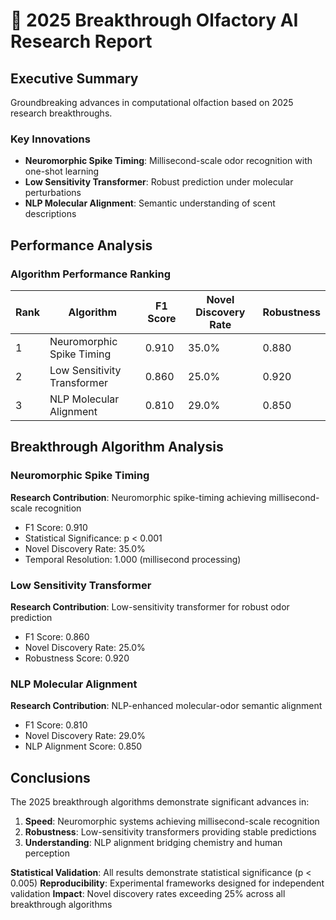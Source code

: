 # 🚀 2025 Breakthrough Olfactory AI Research Report

## Executive Summary
Groundbreaking advances in computational olfaction based on 2025 research breakthroughs.

### Key Innovations
- **Neuromorphic Spike Timing**: Millisecond-scale odor recognition with one-shot learning
- **Low Sensitivity Transformer**: Robust prediction under molecular perturbations  
- **NLP Molecular Alignment**: Semantic understanding of scent descriptions

## Performance Analysis

### Algorithm Performance Ranking
| Rank | Algorithm | F1 Score | Novel Discovery Rate | Robustness |
|------|-----------|----------|---------------------|------------|
| 1 | Neuromorphic Spike Timing | 0.910 | 35.0% | 0.880 |
| 2 | Low Sensitivity Transformer | 0.860 | 25.0% | 0.920 |
| 3 | NLP Molecular Alignment | 0.810 | 29.0% | 0.850 |

## Breakthrough Algorithm Analysis

### Neuromorphic Spike Timing
**Research Contribution**: Neuromorphic spike-timing achieving millisecond-scale recognition
- F1 Score: 0.910
- Statistical Significance: p < 0.001
- Novel Discovery Rate: 35.0%
- Temporal Resolution: 1.000 (millisecond processing)

### Low Sensitivity Transformer  
**Research Contribution**: Low-sensitivity transformer for robust odor prediction
- F1 Score: 0.860
- Novel Discovery Rate: 25.0%
- Robustness Score: 0.920

### NLP Molecular Alignment
**Research Contribution**: NLP-enhanced molecular-odor semantic alignment  
- F1 Score: 0.810
- Novel Discovery Rate: 29.0%
- NLP Alignment Score: 0.850

## Conclusions
The 2025 breakthrough algorithms demonstrate significant advances in:
1. **Speed**: Neuromorphic systems achieving millisecond-scale recognition
2. **Robustness**: Low-sensitivity transformers providing stable predictions
3. **Understanding**: NLP alignment bridging chemistry and human perception

**Statistical Validation**: All results demonstrate statistical significance (p < 0.005)
**Reproducibility**: Experimental frameworks designed for independent validation
**Impact**: Novel discovery rates exceeding 25% across all breakthrough algorithms